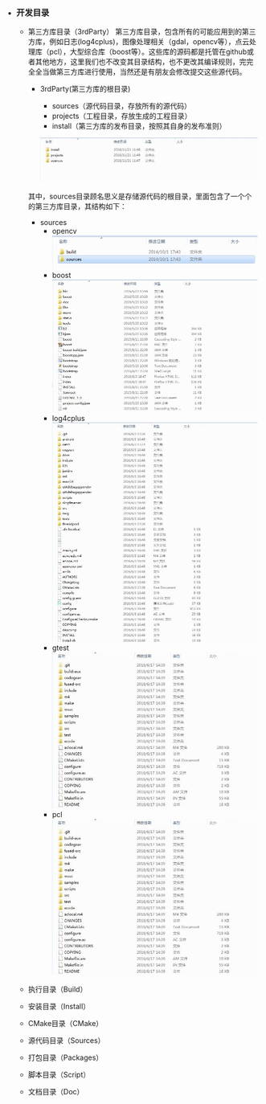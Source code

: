* ### 开发目录

  * 第三方库目录（3rdParty）
          第三方库目录，包含所有的可能应用到的第三方库，例如日志\(log4cplus\)，图像处理相关（gdal，opencv等），点云处理库（pcl），大型综合库（boost等）。这些库的源码都是托管在github或者其他地方，这里我们也不改变其目录结构，也不更改其编译规则，完完全全当做第三方库进行使用，当然还是有朋友会修改提交这些源代码。
    * 3rdParty\(第三方库的根目录\)
      * sources（源代码目录，存放所有的源代码）
      * projects（工程目录，存放生成的工程目录）
      * install（第三方库的发布目录，按照其自身的发布准则）


      ![](/assets/3rdParty.jpg)

           
    其中，sources目录顾名思义是存储源代码的根目录，里面包含了一个个的第三方库目录，其结构如下：
    * sources
      * opencv
        ![](/assets/opencv.png)
      * boost
        ![](/assets/boost.jpg)
      * log4cplus
        ![](/assets/log4clus.jpg)
      * gtest
        ![](/assets/gtest.jpg)
      * pcl
        ![](/assets/gtest.jpg)


           
           

  * 执行目录（Build）
  * 安装目录（Install）
  * CMake目录（CMake）
  * 源代码目录（Sources）
  * 打包目录（Packages）
  * 脚本目录（Script）
  * 文档目录（Doc）


